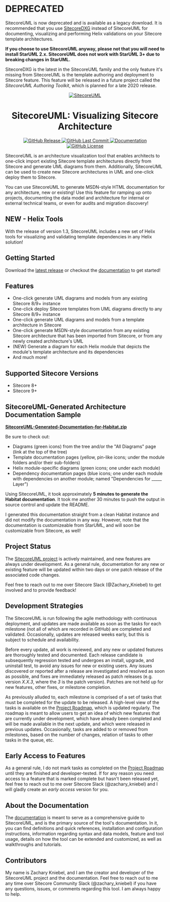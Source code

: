# DEPRECATED 

SitecoreUML is now deprecated and is available as a legacy download. It is recommended that you use [SitecoreDXG](https://sitecoreuml.gitbook.io/sitecoredxg/) instead of SitecoreUML for documenting, visualizing and performing Helix validations on your Sitecore template architectures.

**If you choose to use SitecoreUML anyway, please not that you will need to install StarUML 2.x. SitecoreUML does not work with StarUML 3+ due to breaking changes in StarUML.**

SitecoreDXG is the latest in the SitecoreUML family and the only feature it's missing from SitecoreUML is the template authoring and deployment to Sitecore feature. This feature will be released in a future project called the *SitecoreUML Authoring Toolkit*, which is planned for a late 2020 release. 


<p align="center">
<a href="https://github.com/zkniebel/SitecoreUML/">
<img src="https://github.com/zkniebel/SitecoreUML/blob/master/Documentation/assets/SitecoreUML-Logo-50x50.png?raw=true" alt="SitecoreUML" />
</a>
</p>

<h1 align="center">SitecoreUML: Visualizing Sitecore Architecture</h1>
<p align="center">
<a href="https://github.com/zkniebel/SitecoreUML/releases/latest">
<img src="https://img.shields.io/github/release/zkniebel/SitecoreUML.svg" alt="GitHub Release" />
</a>
<a href="https://github.com/zkniebel/SitecoreUML">
<img src="https://img.shields.io/github/last-commit/zkniebel/SitecoreUML.svg" alt="GitHub Last Commit" />
</a>
<a href="https://zkniebel.gitbooks.io/sitecoreuml/">
<img src="https://img.shields.io/badge/documentation-up%20to%20date-brightgreen.svg" alt="Documentation" />
</a>
<a href="https://github.com/zkniebel/SitecoreUML/blob/master/LICENSE">
<img src="https://img.shields.io/github/license/zkniebel/SitecoreUML.svg" alt="GitHub License" />
</a>
</p>

SitecoreUML is an architecture visualization tool that enables architects to one-click import existing Sitecore template architectures directly from Sitecore and generate UML diagrams from them. Additionally, SitecoreUML can be used to create new Sitecore architectures in UML and one-click deploy them to Sitecore.

You can use SitecoreUML to generate MSDN-style HTML documentation for any architecture, new or existing! Use this feature for ramping up onto projects, documenting the data model and architecture for internal or external technical teams, or even for audits and migration discovery!

## NEW - Helix Tools
With the release of version 1.3, SitecoreUML includes a new set of Helix tools for visualizing and validating template dependencies in any Helix solution!

## Getting Started

Download the [latest release](https://github.com/zkniebel/SitecoreUML/releases/latest) or checkout the [documentation](https://zkniebel.gitbooks.io/sitecoreuml/) to get started!

## Features

* One-click generate UML diagrams and models from any existing Sitecore 8/9+ instance
* One-click deploy Sitecore templates from UML diagrams directly to any Sitecore 8/9+ instance
* One-click generate UML diagrams and models from a template architecture in Sitecore
* One-click generate MSDN-style documentation from any existing Sitecore architecture that has been imported from Sitecore, or from any newly created architecture's UML
* (NEW) Generate a diagram for each Helix module that depicts the module's template architecture and its dependencies
* And much more!

## Supported Sitecore Versions
* Sitecore 8+
* Sitecore 9+

## SitecoreUML-Generated Architecture Documentation Sample

**[SitecoreUML-Generated-Documentation-for-Habitat.zip](https://github.com/zkniebel/SitecoreUML/raw/master/Documentation/assets/SitecoreUML-Generated-Docs-for-Habitat.zip)**

Be sure to check out:
* Diagrams (green icons) from the tree and/or the "All Diagrams" page (link at the top of the tree)
* Template documentation pages (yellow, pin-like icons; under the module folders and/or their sub-folders)
* Helix module-specific diagrams (green icons; one under each module)
* Dependency documentation pages (blue icons; one under each module with dependencies on another module; named "Dependencies for \_\_\_\_\_ Layer")

Using SitecoreUML, it took approximately **5 minutes to generate the Habitat documentation**. It took me another 30 minutes to push the output in source control and update the README.

I generated this documentation straight from a clean Habitat instance and did not modify the documentation in any way. However, note that the documentation is customizeable from StarUML, and will soon be customizable from Sitecore, as well!

## Project Status

The [SitecoreUML project](https://github.com/zkniebel/SitecoreUML) is actively maintained, and new features are always under development. As a general rule, documentation for any new or existing feature will be updated within two days or one patch release of the associated code changes.

Feel free to reach out to me over Sitecore Slack \(@Zachary\_Kniebel\) to get involved and to provide feedback!

## Development Strategies

The SitecoreUML is run following the agile methodology with continuous deployment, and updates are made available as soon as the tasks for each milestone (not all of which are recorded in GitHub) are completed and validated. Occasionally, updates are released weeks early, but this is subject to schedule and availability.

Before every update, all work is reviewed, and any new or updated features are thoroughly tested and documented. Each release candidate is subsequently regression tested and undergoes an install, upgrade, and uninstall test, to avoid any issues for new or existing users. Any issues discovered or reported after a release are investigated and resolved as soon as possible, and fixes are immediately released as patch releases (e.g. version _X.X.3_, where the _3_ is the patch version). Patches are not held up for new features, other fixes, or milestone completion.

As previously alluded to, each milestone is comprised of a set of tasks that must be completed for the update to be released. A high-level view of the tasks is available on the [Project Roadmap](/chapter1.md), which is updated regularly. The roadmap is meant to allow users to get an idea of which new features that are currently under development, which have already been completed and will be made available in the next update, and which were released in previous updates. Occasionally, tasks are added to or removed from milestones, based on the number of changes, relation of tasks to other tasks in the queue, etc. 

## Early Access to Features

As a general rule, I do not mark tasks as completed on the [Project Roadmap](/chapter1.md) until they are finished and developer-tested. If for any reason you need access to a feature that is marked complete but hasn't been released yet, feel free to reach out to me over Sitecore Slack (@zachary\_kniebel) and I will gladly create an _early access_ version for you.

## About the Documentation

The [documentation](https://zkniebel.gitbooks.io/sitecoreuml/) is meant to serve as a comprehensive guide to SitecoreUML, and is the primary source of the tool's documentation. In it, you can find definitions and quick references, installation and configuration instructions, information regarding syntax and data models, feature and tool usage, details on how the tool can be extended and customized, as well as walkthroughs and tutorials.

## Contributors

My name is Zachary Kniebel, and I am the creator and developer of the SitecoreUML project and the documentation. Feel free to reach out to me any time over Sitecore Community Slack \(@zachary\_kniebel\) if you have any questions, issues, or comments regarding this tool. I am always happy to help.

